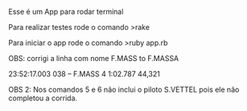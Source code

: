 Esse é um App para rodar terminal

Para realizar testes rode o comando >rake

Para iniciar o app rode o comando >ruby app.rb


OBS: corrigi a linha com nome F.MASS to F.MASSA

23:52:17.003      038 – F.MASS                            4   1:02.787                        44,321

OBS 2: Nos comandos 5 e 6 não inclui o piloto S.VETTEL pois ele não completou a corrida.
